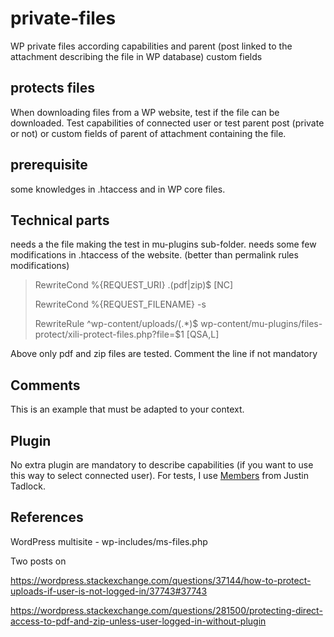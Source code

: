 # private-files
WP private files according capabilities and parent (post linked to the attachment describing the file in WP database) custom fields

## protects files
When downloading files from a WP website, test if the file can be downloaded. Test capabilities of connected user or test parent post (private or not) or custom fields of parent of attachment containing the file.

## prerequisite
some knowledges in .htaccess and in WP core files.


## Technical parts

needs a the file making the test in mu-plugins sub-folder.
needs some few modifications in .htaccess of the website. (better than permalink rules modifications)



> RewriteCond %{REQUEST_URI} \.(pdf|zip)$ [NC]
> 
> RewriteCond %{REQUEST_FILENAME} -s
> 
> RewriteRule ^wp-content/uploads/(.*)$ wp-content/mu-plugins/files-protect/xili-protect-files.php?file=$1 [QSA,L]



Above only pdf and zip files are tested. Comment the line if not mandatory

## Comments
This is an example that must be adapted to your context.

## Plugin
No extra plugin are mandatory to describe capabilities (if you want to use this way to select connected user). For tests, I use [Members](https://wordpress.org/plugins/members/) from Justin Tadlock.

## References
WordPress multisite - wp-includes/ms-files.php

Two posts on 

https://wordpress.stackexchange.com/questions/37144/how-to-protect-uploads-if-user-is-not-logged-in/37743#37743

https://wordpress.stackexchange.com/questions/281500/protecting-direct-access-to-pdf-and-zip-unless-user-logged-in-without-plugin
